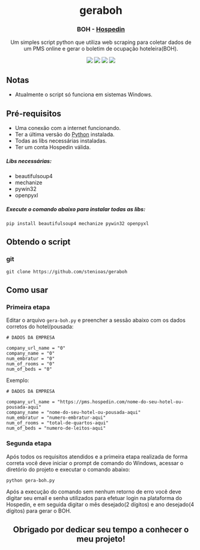 <h1 align="center">
  geraboh
</h1>

<h3 align="center">
	BOH - <a href="https://hospedin.com/">Hospedin</a>
</h3>
<p align="center">Um simples script python que utiliza web scraping para coletar dados de um PMS online e gerar o boletim de ocupação hoteleira(BOH).</p>

<p align="center">
  <img src="https://img.shields.io/badge/Maintained%3F-No-red?style=for-the-badge">
  <img src="https://img.shields.io/github/license/stenioas/malpi?style=for-the-badge">
  <img src="https://img.shields.io/github/issues/stenioas/malpi?color=violet&style=for-the-badge">
  <img src="https://img.shields.io/github/stars/stenioas/malpi?style=for-the-badge">
</p>

## Notas
* Atualmente o script só funciona em sistemas Windows.

## Pré-requisitos

- Uma conexão com a internet funcionando.
- Ter a última versão do [Python](https://www.python.org/) instalada.
- Todas as libs necessárias instaladas.
- Ter um conta Hospedin válida.

##### Libs necessárias:
- beautifulsoup4
- mechanize
- pywin32
- openpyxl

##### Execute o comando abaixo para instalar todas as libs:

	pip install beautifulsoup4 mechanize pywin32 openpyxl

## Obtendo o script

### git
	git clone https://github.com/stenioas/geraboh

## Como usar

### Primeira etapa

Editar o arquivo `gera-boh.py` e preencher a sessão abaixo com os dados corretos do hotel/pousada:

    # DADOS DA EMPRESA

    company_url_name = "0"
    company_name = "0"
    num_embratur = "0"
    num_of_rooms = "0"
    num_of_beds = "0"
Exemplo:

	# DADOS DA EMPRESA
	
    company_url_name = "https://pms.hospedin.com/nome-do-seu-hotel-ou-pousada-aqui"
    company_name = "nome-do-seu-hotel-ou-pousada-aqui"
    num_embratur = "numero-embratur-aqui"
    num_of_rooms = "total-de-quartos-aqui"
    num_of_beds = "numero-de-leitos-aqui"

### Segunda etapa

Após todos os requisitos atendidos e a primeira etapa realizada de forma correta você deve iniciar o prompt de comando do Windows, acessar o diretório do projeto e executar o comando abaixo:

	python gera-boh.py

Após a execução do comando sem nenhum retorno de erro você deve digitar seu email e senha utilizados para efetuar login na plataforma do Hospedin, e em seguida digitar o mês desejado(2 dígitos) e ano desejado(4 dígitos) para gerar o BOH.

<h2 align="center">Obrigado por dedicar seu tempo a conhecer o meu projeto!</h2>

